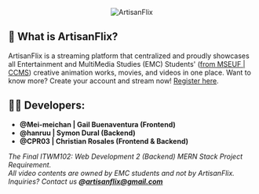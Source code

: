 <p align="center">
  <img src="https://i.imgur.com/zLaCD8c.png" alt="ArtisanFlix">
</p>

## 🤔 What is ArtisanFlix?

ArtisanFlix is a streaming platform that centralized and proudly showcases all Entertainment and MultiMedia Studies (EMC) Students' ([from MSEUF | CCMS](https://mseuf.edu.ph/programs?s=EMC&campus=&level=)) creative animation works, movies, and videos in one place. Want to know more? Create your account and stream now!
[Register here](https://artisan-flix-client.vercel.app/register).

## 🧑‍💻 Developers:

-   **@Mei-meichan | Gail Buenaventura (Frontend)**
-   **@hanruu | Symon Dural (Backend)**
-   **@CPR03 | Christian Rosales (Frontend & Backend)**

_The Final ITWM102: Web Development 2 (Backend) MERN Stack Project Requirement._<br>
_All video contents are owned by EMC students and not by ArtisanFlix._<br>
_Inquiries? Contact us ***@artisanflix@gmail.com***_<br>
